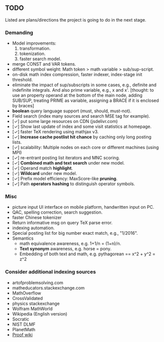 ## TODO
Listed are plans/directions the project is going to do
in the next stage.

### Demanding
* Model improvements:
  1. transformation.
  2. tokenization.
  3. faster search model.
* merge CONST and VAR tokens.
* different symbol weight: Math token > math variable > sub/sup-script.
* on-disk math index compression, faster indexer, index-stage init threshold.
* eliminate the impact of sup/subscripts in some cases, e.g., definite and indefinite integrals. And also prime variable, e.g., x and x'. [thought: to use an property operand at the bottom of the main node, adding SUB/SUP, treating PRIME as variable, assigning a BRACE if it is enclosed by braces]
* **boolean** query language support (must, should, must-not).
* Field search (index many sources and search MSE tag for example).
* [✓] put some large resources on CDN (jsdelivr.com)
* [✓] Show last update of index and some visit statistics at homepage.
* [✓] faster TeX rendering using mathjax v3.
* [✓] **Increase cache postlist hit chance** by caching only long posting lists.
* [✓] scalability: Multiple nodes on each core or different machines (using MPI)
* [✓] re-entrant posting list iterators and MNC scoring.
* [✓] **Combined math and text search** under new model.
* [✓] Operand match **highlight**.
* [✓] **Wildcard** under new model.
* [✓] Prefix model efficiency: MaxScore-like **pruning**.
* [✓] Path **operators hashing** to distinguish operator symbols.

### Misc
* picture input UI interface on mobile platform, handwritten input on PC.
* QAC, spelling correction, search suggestion.
* faster Chinese tokenizer
* Return informative msg on query TeX parse error.
* indexing automation.
* Special posting list for big number exact match, e.g., "1/2016".
* Semantics
  * math equivalence awareness, e.g. 1+1/n = (1+n)/n.
  * **Text synonym** awareness, e.g. horse = pony.
  * Embedding of both text and math, e.g. pythagorean == x^2 + y^2 = z^2

### Consider additional indexing sources
* artofproblemsolving.com
* matheducators.stackexchange.com
* MathOverflow
* CrossValidated
* physics stackexchange
* Wolfram MathWorld
* Wikipedia (English version)
* Socratic
* NIST DLMF
* PlanetMath
* [Proof wiki](https://proofwiki.org/wiki/Main_Page)

